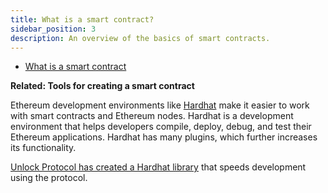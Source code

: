 ```yaml
---
title: What is a smart contract?
sidebar_position: 3
description: An overview of the basics of smart contracts.
---
```


* [What is a smart contract](https://www.cherryservers.com/blog/smart-contract-development)


**Related: Tools for creating a smart contract**

Ethereum development environments like [Hardhat](https://hardhat.org/tutorial) make it easier to work with smart contracts and Ethereum nodes. Hardhat is a development environment that helps developers compile, deploy, debug, and test their Ethereum applications. Hardhat has many plugins, which further increases its functionality.

[Unlock Protocol has created a Hardhat library](https://docs.unlock-protocol.com/core-protocol/deploying-locally/) that speeds development using the protocol.
